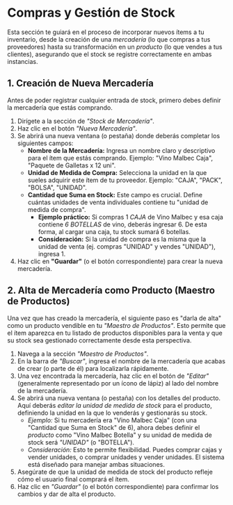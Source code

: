 # Compras y Gestión de Stock

Esta sección te guiará en el proceso de incorporar nuevos ítems a tu inventario, desde la creación de una *mercadería* (lo que compras a tus proveedores) hasta su transformación en un *producto* (lo que vendes a tus clientes), asegurando que el stock se registre correctamente en ambas instancias.


## 1. Creación de Nueva Mercadería

Antes de poder registrar cualquier entrada de stock, primero debes definir la mercadería que estás comprando.

1.  Dirígete a la sección de *"Stock de Mercadería"*.
2.  Haz clic en el botón *"Nueva Mercadería"*.
3.  Se abrirá una nueva ventana (o pestaña) donde deberás completar los siguientes campos:
    * **Nombre de la Mercadería:** Ingresa un nombre claro y descriptivo para el ítem que estás comprando. Ejemplo: "Vino Malbec Caja", "Paquete de Galletas x 12 uni".
    * **Unidad de Medida de Compra:** Selecciona la unidad en la que sueles adquirir este ítem de tu proveedor. Ejemplo: "CAJA", "PACK", "BOLSA", "UNIDAD".
    * **Cantidad que Suma en Stock:** Este campo es crucial. Define cuántas unidades de venta individuales contiene tu "unidad de medida de compra".
        * **Ejemplo práctico:** Si compras 1 *CAJA* de Vino Malbec y esa caja contiene *6 BOTELLAS* de vino, deberás ingresar 6. De esta forma, al cargar una caja, tu stock sumará 6 botellas.
        * **Consideración:** Si la unidad de compra es la misma que la unidad de venta (ej. compras "UNIDAD" y vendes "UNIDAD"), ingresa 1.
4.  Haz clic en **"Guardar"** (o el botón correspondiente) para crear la nueva mercadería.


## 2. Alta de Mercadería como Producto (Maestro de Productos)

Una vez que has creado la mercadería, el siguiente paso es "darla de alta" como un producto vendible en tu *"Maestro de Productos"*. Esto permite que el ítem aparezca en tu listado de productos disponibles para la venta y que su stock sea gestionado correctamente desde esta perspectiva.

1.  Navega a la sección *"Maestro de Productos"*.
2.  En la barra de *"Buscar"*, ingresa el nombre de la mercadería que acabas de crear (o parte de él) para localizarla rápidamente.
3.  Una vez encontrada la mercadería, haz clic en el botón de *"Editar"* (generalmente representado por un ícono de lápiz) al lado del nombre de la mercadería.
4.  Se abrirá una nueva ventana (o pestaña) con los detalles del producto. Aquí deberás *editar la unidad de medida de stock* para el producto, definiendo la unidad en la que lo venderás y gestionarás su stock.
    * *Ejemplo:* Si tu mercadería era "Vino Malbec Caja" (con una "Cantidad que Suma en Stock" de 6), ahora debes definir el *producto* como "Vino Malbec Botella" y su unidad de medida de stock será *"UNIDAD"* (o "BOTELLA").
    * *Consideración:* Esto te permite flexibilidad. Puedes comprar cajas y vender unidades, o comprar unidades y vender unidades. El sistema está diseñado para manejar ambas situaciones.
5.  Asegúrate de que la unidad de medida de stock del producto refleje cómo el usuario final comprará el ítem.
6.  Haz clic en *"Guardar"* (o el botón correspondiente) para confirmar los cambios y dar de alta el producto.

